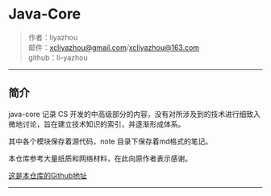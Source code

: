 # Java-Core

> 作者：liyazhou <br/>
> 邮件：xcliyazhou@gmail.com/xcliyazhou@163.com <br/>
> github：li-yazhou


---


## 简介

java-core 记录 CS 开发的中高级部分的内容，没有对所涉及到的技术进行细致入微地讨论，旨在建立技术知识的索引，并逐渐形成体系。

其中各个模块保存着源代码，note 目录下保存着md格式的笔记。

本仓库参考大量纸质和网络材料，在此向原作者表示感谢。

[这是本仓库的Github地址](https://github.com/li-yazhou/java-core)


---


